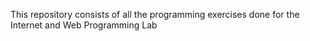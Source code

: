 This repository consists of all the programming exercises done for the Internet and Web Programming Lab
